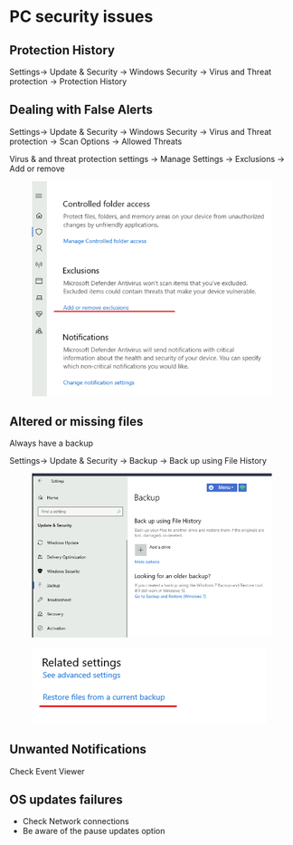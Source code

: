 # PC security issues

## Protection History

Settings-> Update & Security -> Windows Security -> Virus and Threat protection -> Protection History

## Dealing with False Alerts

Settings-> Update & Security -> Windows Security -> Virus and Threat protection -> Scan Options -> Allowed Threats



Virus & and threat protection settings -> Manage Settings -> Exclusions -> Add or remove&#x20;

<figure><img src="../../.gitbook/assets/image (1).png" alt=""><figcaption></figcaption></figure>



## Altered or missing files

Always have a backup

Settings-> Update & Security -> Backup -> Back up using File History

<figure><img src="../../.gitbook/assets/image (2).png" alt=""><figcaption></figcaption></figure>

<figure><img src="../../.gitbook/assets/image (3).png" alt=""><figcaption></figcaption></figure>

## Unwanted Notifications

Check Event Viewer

## OS updates failures

* Check Network connections
* Be aware of the pause updates option
